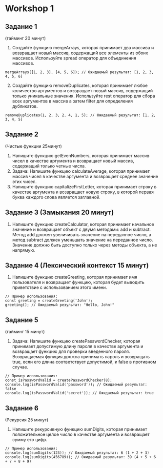 # Workshop 1

## Задание 1 

(тайминг 20 минут)

1. Создайте функцию mergeArrays, которая принимает два массива и возвращает новый массив, содержащий все
элементы из обоих массивов. Используйте spread оператор для объединения массивов.

```
mergeArrays([1, 2, 3], [4, 5, 6]); // Ожидаемый результат: [1, 2, 3, 4, 5, 6]
```

2. Создайте функцию removeDuplicates, которая принимает любое количество аргументов и возвращает новый массив, содержащий только уникальные значения.
Используйте rest оператор для сбора всех аргументов в массив а затем filter для определения дубликатов.

```
removeDuplicates(1, 2, 3, 2, 4, 1, 5); // Ожидаемый результат: [1, 2, 3, 4, 5]
```

## Задание 2 

(Чистые функции 25минут)

1. Напишите функцию getEvenNumbers, которая принимает массив чисел в качестве аргумента и возвращает новый массив, содержащий только четные числа.
2. Задача: Напишите функцию calculateAverage, которая принимает массив чисел в качестве аргумента и возвращает среднее значение этих чисел.
3. Напишите функцию capitalizeFirstLetter, которая принимает строку в качестве аргумента и возвращает новую строку, в которой первая буква каждого слова является заглавной.

## Задание 3 (Замыкания 20 минут)

1. Напишите функцию createCalculator, которая принимает начальное значение и возвращает объект с двумя методами: add и subtract. Метод add должен увеличивать значение на переданное число, а метод subtract должен уменьшать значение на переданное число. Значение должно быть доступно только через методы объекта, а не напрямую.

## Задание 4 (Лексический контекст 15 минут)

1. Напишите функцию createGreeting, которая принимает имя пользователя и возвращает функцию, которая будет выводить приветствие с использованием этого имени.

```
// Пример использования:
const greeting = createGreeting('John'); 
greeting(); // Ожидаемый результат: "Hello, John!"
```

## Задание 5 

(тайминг 15 минут)

1. Задача: Напишите функцию createPasswordChecker, которая принимает допустимую длину пароля в качестве аргумента и возвращает функцию для проверки введенного пароля. Возвращаемая функция должна принимать пароль и возвращать true, если его длина соответствует допустимой, и false в противном случае.

```
// Пример использования:
const isPasswordValid = createPasswordChecker(8);
console.log(isPasswordValid('password')); // Ожидаемый результат:
false
console.log(isPasswordValid('secret')); // Ожидаемый результат: true
```

## Задание 6 

(Рекурсия 25 минут)

1. Напишите рекурсивную функцию sumDigits, которая принимает положительное целое число в качестве аргумента и возвращает сумму его цифр.

```
// Пример использования:
console.log(sumDigits(123)); // Ожидаемый результат: 6 (1 + 2 + 3)
console.log(sumDigits(456789)); // Ожидаемый результат: 39 (4 + 5 + 6 + 7 + 8 + 9)
```